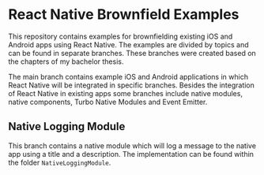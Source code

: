 # React Native Brownfield Examples

This repository contains examples for brownfielding existing iOS and Android apps using React Native. The examples are divided by topics and can be found in separate branches. These branches were created based on the chapters of my bachelor thesis.

The main branch contains example iOS and Android applications in which React Native will be integrated in specific branches. Besides the integration of React Native in existing apps some branches include native modules, native components, Turbo Native Modules and Event Emitter.

## Native Logging Module

This branch contains a native module which will log a message to the native app using a title and a description. The implementation can be found within the folder `NativeLoggingModule`.
